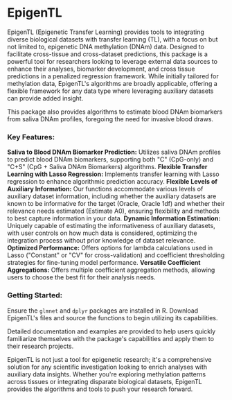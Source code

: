 # EpigenTL
EpigenTL (Epigenetic Transfer Learning) provides tools to integrating diverse biological datasets with transfer learning (TL), with a focus on but not limited to, epigenetic DNA methylation (DNAm) data. Designed to facilitate cross-tissue and cross-dataset predictions, this package is a powerful tool for researchers looking to leverage external data sources to enhance their analyses, biomarker development, and cross tissue predictions in a penalized regression framework. While initially tailored for methylation data, EpigenTL's algorithms are broadly applicable, offering a flexible framework for any data type where leveraging auxiliary datasets can provide added insight.

This package also provides algorithms to estimate blood DNAm biomarkers from saliva DNAm profiles, foregoing the need for invasive blood draws. 

### Key Features:
**Saliva to Blood DNAm Biomarker Prediction:** Utilizes saliva DNAm profiles to predict blood DNAm biomarkers, supporting both "C" (CpG-only) and "C+S" (CpG + Saliva DNAm Biomarkers) algorithms.
**Flexible Transfer Learning with Lasso Regression:** Implements transfer learning with Lasso regression to enhance algorithmic prediction accuracy. 
**Flexible Levels of Auxiliary Information:** Our functions accommodate various levels of auxiliary dataset information, including whether the auxiliary datasets are known to be informative for the target (Oracle, Oracle 1df) and whether their relevance needs estimated (Estimate A0), ensuring flexibility and methods to best capture information in your data.
**Dynamic Information Estimation:** Uniquely capable of estimating the informativeness of auxiliary datasets, with user controls on how much data is considered, optimizing the integration process without prior knowledge of dataset relevance.
**Optimized Performance:** Offers options for lambda calculations used in Lasso ("Constant" or "CV" for cross-validation) and coefficient thresholding strategies for fine-tuning model performance.
**Versatile Coefficient Aggregations:** Offers multiple coefficient aggregation methods, allowing users to choose the best fit for their analysis needs.

### Getting Started:
Ensure the `glmnet` and `dplyr` packages are installed in R. Download EpigenTL's files and source the functions to begin utilizing its capabilities.

Detailed documentation and examples are provided to help users quickly familiarize themselves with the package's capabilities and apply them to their research projects. 

EpigenTL is not just a tool for epigenetic research; it's a comprehensive solution for any scientific investigation looking to enrich analyses with auxiliary data insights. Whether you're exploring methylation patterns across tissues or integrating disparate biological datasets, EpigenTL provides the algorithms and tools to push your research forward.
